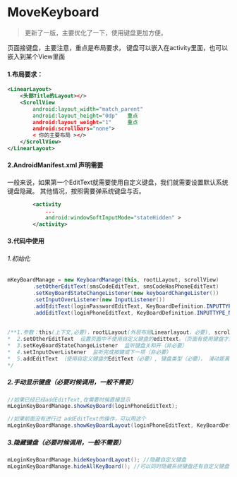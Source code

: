 # MoveKeyboard
>更新了一版，主要优化了一下，使用键盘更加方便。


页面接键盘，主要注意，重点是布局要求，
键盘可以嵌入在activity里面，也可以嵌入到某个View里面
#### 1.布局要求：
```xml
<LinearLayout>
    <头部Title的Layout></>
    <ScrollView
        android:layout_width="match_parent"
        android:layout_height="0dp"   重点
        android:layout_weight="1"     重点
        android:scrollbars="none">
        < 你的主要布局 ></>
    </ScrollView>
</LinearLayout>
```

#### 2.AndroidManifest.xml 声明需要
一般来说，如果第一个EditText就需要使用自定义键盘，我们就需要设置默认系统键盘隐藏。 其他情况，按照需要弹系统键盘与否。
```xml
        <activity
            ...
            android:windowSoftInputMode="stateHidden" >
        </activity>
```
#### 3.代码中使用
###### 1.初始化
```java
mKeyBoardManage = new KeyboardManage(this, rootLLayout, scrollView)
        .setOtherEditText(smsCodeEditText, smsCodeHasPhoneEditText) 
        .setKeyBoardStateChangeListener(new keyboardChangeLister())
        .setInputOverListener(new InputListener())
        .addEditText(loginPasswordEditText, KeyBoardDefinition.INPUTTYPE_ABC)
        .addEditText(loginPhoneEditText, KeyBoardDefinition.INPUTTYPE_NUM, 0, false);
        
        
/**1.参数：this(上下文,必要)，rootLLayout(外层布局Linearlayout，必要), scrollView（滑动的布局，非必要）
*  2.setOtherEditText  设置页面中不使用自定义键盘的edittext。（页面有使用键盘才是必要的。）
*  3.setKeyBoardStateChangeListener  监听键盘关和开（非必要）
*  4.setInputOverListener  监听完成按键或下一项（非必要）
*  5.addEditText （使用自定义键盘的EditText（必要）, 键盘类型（必要）， 滑动距离（非必要），是否进页面就显示（非必要）） ，必要
*/
```
##### 2.手动显示键盘（必要时候调用，一般不需要）
```java
//如果已经已经addEditText,在需要时候直接显示
mLoginKeyBoardManage.showKeyBoard(loginPhoneEditText);

//如果前面没有进行过 addEditText的操作，可以用这个
mLoginKeyBoardManage.showKeyBoardLayout(loginPhoneEditText, KeyBoardDefinition.INPUTTYPE_NUM, 0);
```
##### 3.隐藏键盘（必要时候调用，一般不需要）
```java
mLoginKeyBoardManage.hideKeyboardLayout(); //隐藏自定义键盘
mLoginKeyBoardManage.hideAllKeyBoard(); //可以同时隐藏系统键盘还有自定义键盘
```